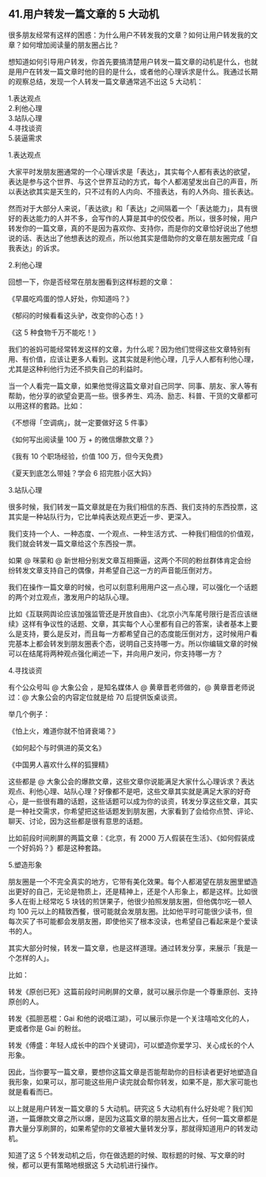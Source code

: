 ## 41.用户转发一篇文章的 5 大动机
很多朋友经常有这样的困惑：为什么用户不转发我的文章？如何让用户转发我的文章？如何增加阅读量的朋友圈占比？


想知道如何引导用户转发，你首先要搞清楚用户转发一篇文章的动机是什么，也就是用户在转发一篇文章时他的目的是什么，或者他的心理诉求是什么。我通过长期的观察总结，发现一个人转发一篇文章通常逃不出这 5 大动机：


1.表达观点  
2.利他心理  
3.站队心理  
4.寻找谈资  
5.装逼需求 


1.表达观点


大家平时发朋友圈通常的一个心理诉求是「表达」，其实每个人都有表达的欲望，表达是参与这个世界、与这个世界互动的方式，每个人都渴望发出自己的声音，所以表达欲其实是天生的，只不过有的人内向、不擅表达，有的人外向、擅长表达。


然而对于大部分人来说，「表达欲」和「表达」之间隔着一个「表达能力」，具有很好的表达能力的人并不多，会写作的人算是其中的佼佼者。所以，很多时候，用户转发你的一篇文章，真的不是因为喜欢你、支持你，而是你的文章恰好说出了他想说的话、表达出了他想表达的观点，所以他其实是借助你的文章在朋友圈完成「自我表达」的诉求。 


2.利他心理


回想一下，你是否经常在朋友圈看到这样标题的文章：


《早晨吃鸡蛋的惊人好处，你知道吗？》


《郁闷的时候看看这头驴，改变你的心态！》


《这 5 种食物千万不能吃！》


我们的爸妈可能经常转发这样的文章，为什么呢？因为他们觉得这些文章特别有用、有价值，应该让更多人看到。这其实就是利他心理，几乎人人都有利他心理，尤其是这种利他行为还不损失自己的利益时。 


当一个人看完一篇文章，如果他觉得这篇文章对自己同学、同事、朋友、家人等有帮助，他分享的欲望会更高一些。很多养生、鸡汤、励志、科普、干货的文章都可以用这样的套路。比如：


《不想得「空调病」，就一定要做好这 5 件事》


《如何写出阅读量 100 万 + 的微信爆款文章？》


《我有 10 个职场经验，价值 100 万，但今天免费》


《夏天到底怎么带娃？学会 6 招完胜小区大妈》


3.站队心理


很多时候，我们转发一篇文章就是在为我们相信的东西、我们支持的东西投票，这其实是一种站队行为，它比单纯表达观点更近一步、更深入。


我们支持一个人、一种态度、一个观点、一种生活方式、一种我们相信的价值观，我们就会转发一篇文章给这个东西投一票。


如果 @ 咪蒙和 @ 新世相分别发文章互相撕逼，这两个不同的粉丝群体肯定会纷纷转发文章支持自己的偶像，并希望自己这一方的声音能压倒对方。


我们在操作一篇文章的时候，也可以刻意利用用户这一点心理，可以强化一个话题的两个对立观点，激发用户的站队心理。


比如《互联网舆论应该加强监管还是开放自由》、《北京小汽车尾号限行是否应该继续》这样有争议性的话题、文章，其实每个人心里都有自己的答案，读者基本上要么是支持，要么是反对，而且每一方都希望自己的态度能压倒对方，这时候用户看完基本上都会转发到朋友圈表个态，说明自己支持哪一方。所以你编辑文章的时候可以在结尾将两种观点强化阐述一下，并向用户发问，你支持哪一方？


4.寻找谈资


有个公众号叫 @ 大象公会 ，是知名媒体人 @ 黄章晋老师做的，@ 黄章晋老师说过：@ 大象公会的内容定位就是给 70 后提供饭桌谈资。


举几个例子：


《怕上火，难道你就不怕肾衰竭？》


《如何起个与时俱进的英文名》


《中国男人喜欢什么样的狐狸精》


这些都是 @ 大象公会的爆款文章，这些文章你说能满足大家什么心理诉求？表达观点、利他心理、站队心理？好像都不是吧，这些文章其实就是满足大家的好奇心，是一些很有趣的话题，这些话题可以成为你的谈资，转发分享这些文章，其实是一种社交需求，你希望把这些话题发到朋友圈，大家看到了会给你点赞、评论、聊天、讨论，因为这些都是很有意思的话题。


比如前段时间刷屏的两篇文章：《北京，有 2000 万人假装在生活》、《如何假装成一个好妈妈？》都是这种套路。


5.塑造形象


朋友圈是一个不完全真实的地方，它带有美化效果。每个人都渴望在朋友圈里塑造出更好的自己，无论是物质上，还是精神上，还是个人形象上，都是这样。比如很多人在街上经常吃 5 块钱的煎饼果子，他很少拍照发朋友圈，但他偶尔吃一顿人均 100 元以上的精致西餐，很可能就会发朋友圈。比如他平时可能很少读书，但每次买了书可能都会发朋友圈，即使他买了根本没读，也希望自己看起来是个爱读书的人。


其实大部分时候，转发一篇文章，也是这样道理。通过转发分享，来展示「我是一个怎样的人」。 


比如： 


转发《原创已死》这篇前段时间刷屏的文章，就可以展示你是一个尊重原创、支持原创的人。


转发《孤胆恶棍：Gai 和他的说唱江湖》，可以展示你是一个关注嘻哈文化的人，更或者你是 Gai 的粉丝。 


转发《傅盛：年轻人成长中的四个关键词》，可以塑造你爱学习、关心成长的个人形象。


因此，当你要写一篇文章，要想你这篇文章是否能帮助你的目标读者更好地塑造自我形象，如果可以，那可能这些用户读完就会帮你转发，如果不是，那大家可能也就是看看而已。


以上就是用户转发一篇文章的 5 大动机。研究这 5 大动机有什么好处呢？我们知道，一篇爆款文章之所以爆，是因为这篇文章的朋友圈占比大，任何一篇文章都是靠大量分享刷屏的，如果希望你的文章被大量转发分享，那就得知道用户的转发动机。


知道了这 5 个转发动机之后，你在做选题的时候、取标题的时候、写文章的时候，都可以更有策略地根据这 5 大动机进行操作。

